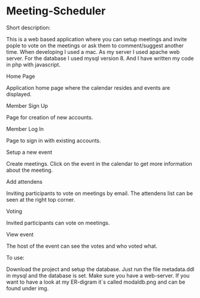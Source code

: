 # Meeting-Scheduler

Short description: 

This is a web based application where you can setup meetings and invite pople to vote on the meetings or ask them to comment/suggest another time. When developing I used a mac. As my server I used apache web server. For the database I used mysql version 8. And I have written my code in php with javascript.

Home Page

Application home page where the calendar resides and events are displayed.

Member Sign Up

Page for creation of new accounts.

Member Log In

Page to sign in with existing accounts.

Setup a new event

Create meetings. Click on the event in the calendar to get more information about the meeting.

Add attendens

Inviting participants to vote on meetings by email. The attendens list can be seen at the right top corner.

Voting

Invited participants can vote on meetings.

View event

The host of the event can see the votes and who voted what.

To use: 

Download the project and setup the database. Just run the file metadata.ddl in mysql and the database is set. Make sure you have a web-server. If you want to have a look at my ER-digram it´s called modaldb.png and can be found under img. 
